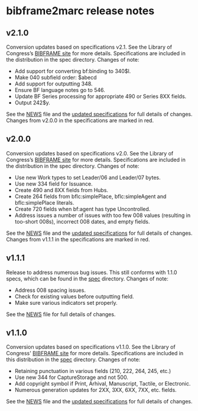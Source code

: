 # bibframe2marc release notes

## v2.1.0

Conversion updates based on specifications v2.1. See the Library of Congress’s [BIBFRAME site](https://www.loc.gov/bibframe/) for more details. Specifications are included in the distribution in the spec directory. Changes of note:

* Add support for converting bf:binding to 340$l.
* Make 040 subfield order:  $abecd 
* Add support for outputting 348.
* Ensure BF language notes go to 546.
* Update BF Series processing for appropriate 490 or Series 8XX fields.
* Output 242$y.

See the [NEWS](NEWS) file and the [updated specifications](spec/) for full details of changes. Changes from v2.0.0 in the specifications are marked in red.

## v2.0.0

Conversion updates based on specifications v2.0. See the Library of Congress’s [BIBFRAME site](https://www.loc.gov/bibframe/) for more details. Specifications are included in the distribution in the spec directory. Changes of note:

* Use new Work types to set Leader/06 and Leader/07 bytes.
* Use new 334 field for Issuance.
* Create 490 and 8XX fields from Hubs.
* Create 264 fields from bflc:simplePlace, bflc:simpleAgent and bflc:simplePlace literals.
* Create 720 fields when bf:agent has type Uncontrolled.
* Address issues a number of issues with too few 008 values (resulting in too-short 008s), incorrect 008 dates, and empty fields.

See the [NEWS](NEWS) file and the [updated specifications](spec/) for full details of changes. Changes from v1.1.1 in the specifications are marked in red.

## v1.1.1

Release to address numerous bug issues. This still conforms with 1.1.0 specs, which can be found in the [spec](spec/) directory. Changes of note:

* Address 008 spacing issues.
* Check for existing values before outputting field.
* Make sure various indicators set properly.

See the [NEWS](NEWS) file for full details of changes.


## v1.1.0

Conversion updates based on specifications v1.1.0. See the Library of Congress' [BIBFRAME site](https://www.loc.gov/bibframe/) for more details. Specifications are included in this distribution in the [spec](spec/) directory. Changes of note:

* Retaining punctuation in various fields (210, 222, 264, 245, etc.)
* Use new 344 for CaptureStorage and not 500.
* Add copyright symbol if Print, Arhival, Manuscript, Tactile, or Electronic.
* Numerous generation updates for 2XX, 3XX, 6XX, 7XX, etc. fields.

See the [NEWS](NEWS) file and the [updated specifications](spec/) for full details of changes.

 
